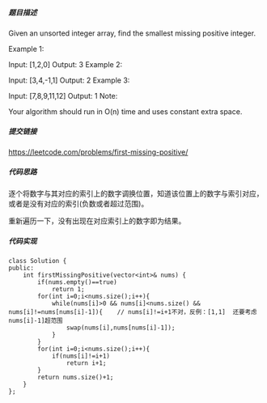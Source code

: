 ##### 题目描述
Given an unsorted integer array, find the smallest missing positive integer.

Example 1:

Input: [1,2,0]
Output: 3
Example 2:

Input: [3,4,-1,1]
Output: 2
Example 3:

Input: [7,8,9,11,12]
Output: 1
Note:

Your algorithm should run in O(n) time and uses constant extra space.


##### 提交链接

https://leetcode.com/problems/first-missing-positive/



##### 代码思路
逐个将数字与其对应的索引上的数字调换位置，知道该位置上的数字与索引对应，或者是没有对应的索引(负数或者超过范围)。

重新遍历一下，没有出现在对应索引上的数字即为结果。


##### 代码实现

```
class Solution {
public:
    int firstMissingPositive(vector<int>& nums) {
        if(nums.empty()==true)
            return 1;
        for(int i=0;i<nums.size();i++){
            while(nums[i]>0 && nums[i]<nums.size() && nums[i]!=nums[nums[i]-1]){    // nums[i]!=i+1不对，反例：[1,1]  还要考虑nums[i]-1]超范围
                swap(nums[i],nums[nums[i]-1]);
            }
        }
        for(int i=0;i<nums.size();i++){
            if(nums[i]!=i+1)
                return i+1;
        }
        return nums.size()+1;
    }
};


```
